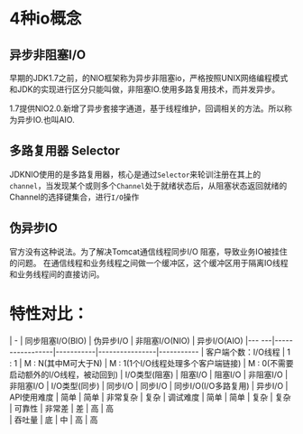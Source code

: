 # 4种io概念

## 异步非阻塞I/O
早期的JDK1.7之前，的NIO框架称为异步非阻塞io，严格按照UNIX网络编程模式和JDK的实现进行区分只能叫做，非阻塞IO.使用多路复用技术，而并发异步。

1.7提供NIO2.0.新增了异步套接字通道，基于线程维护，回调相关的方法。所以称为异步IO.也叫AIO.

## 多路复用器 Selector

JDKNIO使用的是多路复用器，核心是通过`Selector`来轮训注册在其上的`channel`，当发现某个或则多个`Channel`处于就绪状态后，从阻塞状态返回就绪的Channel的选择键集合，进行`I/O`操作

## 伪异步IO
官方没有这种说法。为了解决Tomcat通信线程同步I/O 阻塞，导致业务IO被挂住的问题。 在通信线程和业务线程之间做一个缓冲区，这个缓冲区用于隔离IO线程和业务线程间的直接访问。

# 特性对比：

| -     | 同步阻塞I/O(BIO) | 伪异步I/O | 非阻塞I/O(NIO) | 异步I/O(AIO) 
|--- ---|-----------------|-----------|----------------|-----------
| 客户端个数：I/O线程 | 1 : 1 | M : N(其中M可大于N) | M : 1(1个I/O线程处理多个客户端链接) | M : 0(不需要启动额外的I/O线程，被动回到)
| I/O类型(阻塞) | 阻塞I/O | 阻塞I/O | 非阻塞I/O | 非阻塞I/O
| I/O类型(同步) | 同步I/O | 同步I/O | 同步I/O(I/O多路复用) | 异步I/O
| API使用难度   | 简单    | 简单    | 非常复杂 | 复杂
| 调试难度      | 简单    | 简单    | 复杂     | 复杂
| 可靠性        | 非常差  | 差      | 高      | 高   
| 吞吐量        | 底      | 中      | 高      | 高